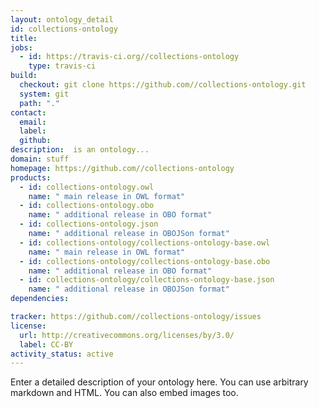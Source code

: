 ```yaml
---
layout: ontology_detail
id: collections-ontology
title: 
jobs:
  - id: https://travis-ci.org//collections-ontology
    type: travis-ci
build:
  checkout: git clone https://github.com//collections-ontology.git
  system: git
  path: "."
contact:
  email: 
  label: 
  github: 
description:  is an ontology...
domain: stuff
homepage: https://github.com//collections-ontology
products:
  - id: collections-ontology.owl
    name: " main release in OWL format"
  - id: collections-ontology.obo
    name: " additional release in OBO format"
  - id: collections-ontology.json
    name: " additional release in OBOJSon format"
  - id: collections-ontology/collections-ontology-base.owl
    name: " main release in OWL format"
  - id: collections-ontology/collections-ontology-base.obo
    name: " additional release in OBO format"
  - id: collections-ontology/collections-ontology-base.json
    name: " additional release in OBOJSon format"
dependencies:

tracker: https://github.com//collections-ontology/issues
license:
  url: http://creativecommons.org/licenses/by/3.0/
  label: CC-BY
activity_status: active
---
```


Enter a detailed description of your ontology here. You can use arbitrary markdown and HTML.
You can also embed images too.

